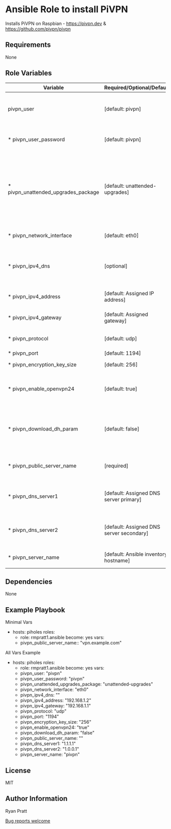 Ansible Role to install PiVPN
=========

Installs PiVPN on Raspbian - https://pivpn.dev & https://github.com/pivpn/pivpn

Requirements
------------

None

Role Variables
--------------

Variable | Required/Optional/Default | Description
--- | --- | ---
pivpn_user | [default: pivpn] | System user for OpenVPN profile outputs
* pivpn_user_password | [default: pivpn] | System password for pivpn_user
* pivpn_unattended_upgrades_package | [default: unattended-upgrades] | Perform automated system updates, empty string to not install and configure upgrade system
* pivpn_network_interface | [default: eth0] | The named network interface
* pivpn_ipv4_dns | [optional] | The primary DNS server for this host to lookup host info
* pivpn_ipv4_address | [default: Assigned IP address] | The IPv4 address of this host
* pivpn_ipv4_gateway | [default: Assigned gateway] | The IPv4 gateway for this host
* pivpn_protocol | [default: udp] | Protocol to use (upd/tcp)
* pivpn_port | [default: 1194] | Port to use
* pivpn_encryption_key_size | [default: 256] | Encryption key size
* pivpn_enable_openvpn24 | [default: true] | Enables using OpenVPN 2.4 algorithms
* pivpn_download_dh_param | [default: false] | Download the Diffie–Hellman prime rather than generating it.
* pivpn_public_server_name | [required] |The public IP address or URL for the server
* pivpn_dns_server1 | [default: Assigned DNS server primary] | The primary DNS server for clients to utilize.
* pivpn_dns_server2 | [default: Assigned DNS server secondary] | The secondary DNS server for clients to utilize.
* pivpn_server_name | [default: Ansible inventory hostname] | The hostname of this host

Dependencies
------------

None

Example Playbook
----------------

Minimal Vars

- hosts: piholes
  roles:
    - role: rmpratt1.ansible
      become: yes
  vars:
    - pivpn_public_server_name:: "vpn.example.com"

All Vars Example

- hosts: piholes
  roles:
    - role: rmpratt1.ansible
      become: yes
  vars:
    - pivpn_user: "pivpn"
    - pivpn_user_password: "pivpn"
    - pivpn_unattended_upgrades_package: "unattended-upgrades"
    - pivpn_network_interface: "eth0"
    - pivpn_ipv4_dns: ""
    - pivpn_ipv4_address: "192.168.1.2"
    - pivpn_ipv4_gateway: "192.168.1.1"
    - pivpn_protocol: "udp"
    - pivpn_port: "1194"
    - pivpn_encryption_key_size: "256"
    - pivpn_enable_openvpn24: "true"
    - pivpn_download_dh_param: "false"
    - pivpn_public_server_name: ""
    - pivpn_dns_server1: "1.1.1.1"
    - pivpn_dns_server2: "1.0.0.1"
    - pivpn_server_name: "pivpn"

License
-------

MIT

Author Information
------------------

Ryan Pratt

[Bug reports welcome](https://github.com/rmpratt1/ansible-pivpn/issues)

